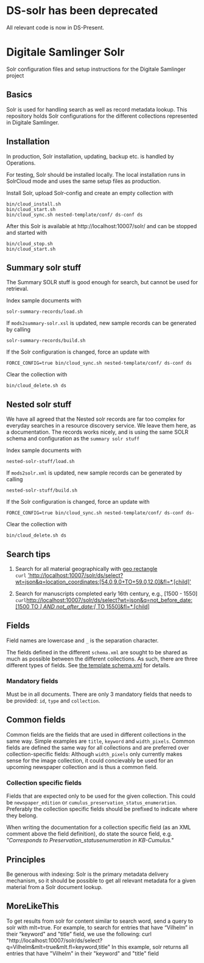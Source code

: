 # DS-solr has been deprecated
All relevant code is now in DS-Present.

# Digitale Samlinger Solr
Solr configuration files and setup instructions for the Digitale Samlinger project

## Basics
Solr is used for handling search as well as record metadata lookup.
This repository holds Solr configurations for the different collections
represented in Digitale Samlinger.

## Installation
In production, Solr installation, updating, backup etc. is handled by Operations.

For testing, Solr should be installed locally. The local installation runs in SolrCloud mode
and uses the same setup files as production. 

Install Solr, upload Solr-config and create an empty collection with
```
bin/cloud_install.sh
bin/cloud_start.sh
bin/cloud_sync.sh nested-template/conf/ ds-conf ds
```

After this Solr is available at http://localhost:10007/solr/ and can be stopped and started with
```
bin/cloud_stop.sh
bin/cloud_start.sh
```
## Summary solr stuff

The Summary SOLR stuff is good enough for search, but cannot be used for retrieval.

Index sample documents with 

```
solr-summary-records/load.sh
```

If `mods2summary-solr.xsl` is updated, new sample records can be generated by calling

```
solr-summary-records/build.sh
```

If the Solr configuration is changed, force an update with

```
FORCE_CONFIG=true bin/cloud_sync.sh nested-template/conf/ ds-conf ds
```

Clear the collection with 

```
bin/cloud_delete.sh ds
```
## Nested solr stuff

We have all agreed that the Nested solr records are far too complex
for everyday searches in a resource discovery service. We leave them
here, as a documentation. The records works nicely, and is using the
same SOLR schema and configuration as the `summary solr stuff`

Index sample documents with

```
nested-solr-stuff/load.sh
```

If `mods2solr.xml` is updated, new sample records can be generated by calling

```
nested-solr-stuff/build.sh
```

If the Solr configuration is changed, force an update with
```
FORCE_CONFIG=true bin/cloud_sync.sh nested-template/conf/ ds-conf ds-
```

Clear the collection with 
```
bin/cloud_delete.sh ds
```


## Search tips
1. Search for all material geographically with [geo rectangle](https://lucene.apache.org/solr/guide/8_1/spatial-search.html#filtering-by-an-arbitrary-rectangle)  
`curl` ['http://localhost:10007/solr/ds/select?wt=json&q=location_coordinates:\[54.0,9.0+TO+59.0,12.0\]&fl=*,\[child\]'](http://localhost:10007/solr/ds/select?wt=json&q=location_coordinates:\[54.0,9.0+TO+59.0,12.0\]&fl=*,\[child\])

2. Search for manuscripts completed early 16th century, e.g., [1500 - 1550]
 `curl`[http://localhost:10007/solr/ds/select?wt=json&q=not_before_date:\[1500 TO *\] AND not_after_date:\[* TO 1550\]&fl=*,\[child\]](http://localhost:10007/solr/ds/select?wt=json&q=not_before_date:\[1500+TO+*\]+AND+not_after_date:\[*+TO+1550\]&fl=*,\[child\])

## Fields
Field names are lowercase and `_` is the separation character.

The fields defined in the different `schema.xml` are sought to be shared as much as possible
 between the different collections. As such, there are three different types of fields. 
 See [the template schema.xml](template/conf/schema.xml) for details.

### Mandatory fields
Must be in all documents. There are only 3 mandatory fields that needs to be provided:
`id`, `type` and `collection`.

## Common fields
Common fields are the fields that are used in different collections in the same way.
Simple examples are `title`, `keyword` and `width_pixels`. Common fields are defined
the same way for all collections and are preferred over collection-specific fields:
Although `width_pixels` only currently makes sense for the image collection, it could
concievably be used for an upcoming newspaper collection and is thus a common field.

### Collection specific fields
Fields that are expected only to be used for the given collection. This could be
`newspaper_edition` or `cumulus_preservation_status_enumeration`. Preferably the
collection specific fields should be prefixed to indicate where they belong.

When writing the documentation for a collection specific field (as an XML comment
above the field definition), do state the source field, e.g. _"Corresponds to
 Preservation_statusenumeration in KB-Cumulus."_ 


## Principles
Be generous with indexing: Solr is the primary metadata delivery mechanism, so it should be
possible to get all relevant metadata for a given material from a Solr document lookup. 

## MoreLikeThis
To get results from solr for content similar to search word, send a query to solr with mlt=true. For example, to search for entries that have “Vilhelm” in their “keyword" and "title” field, we use the following:
 curl "http://localhost:10007/solr/ds/select?q=Vilhelm&mlt=true&mlt.fl=keyword,title"
In this example, solr returns all entries that have "Vilhelm" in their "keyword" and "title" field
